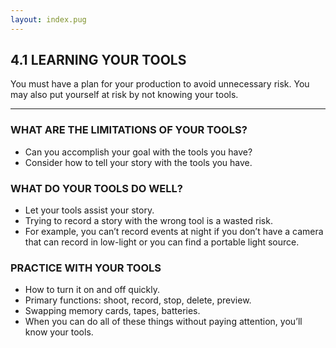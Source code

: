```yaml
---
layout: index.pug
---
```

## 4.1 LEARNING YOUR TOOLS

You must have a plan for your production to avoid unnecessary risk. You may also put yourself at risk by not knowing your tools.

---

### WHAT ARE THE LIMITATIONS OF YOUR TOOLS?
- Can you accomplish your goal with the tools you have?
- Consider how to tell your story with the tools you have.

### WHAT DO YOUR TOOLS DO WELL?
- Let your tools assist your story.
- Trying to record a story with the wrong tool is a wasted risk.
 - For example, you can’t record events at night if you don’t have a camera that can record in low-light or you can find a portable light source.

### PRACTICE WITH YOUR TOOLS
- How to turn it on and off quickly.
- Primary functions: shoot, record, stop, delete, preview.
- Swapping memory cards, tapes, batteries.
- When you can do all of these things without paying attention, you’ll know your tools.

